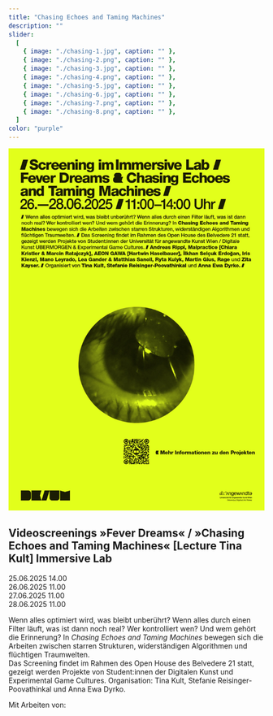 ```yaml
---
title: "Chasing Echoes and Taming Machines"
description: ""
slider:
  [
    { image: "./chasing-1.jpg", caption: "" },
    { image: "./chasing-2.png", caption: "" },
    { image: "./chasing-3.jpg", caption: "" },
    { image: "./chasing-4.png", caption: "" },
    { image: "./chasing-5.jpg", caption: "" },
    { image: "./chasing-6.jpg", caption: "" },
    { image: "./chasing-7.png", caption: "" },
    { image: "./chasing-8.png", caption: "" },
  ]
color: "purple"
---
```


![](./chasing-echoes-poster-3.jpg)

## Videoscreenings »Fever Dreams« / »Chasing Echoes and Taming Machines« [Lecture Tina Kult] Immersive Lab

25.06.2025 14.00  <br/>26.06.2025 11.00<br/>27.06.2025 11.00<br/>28.06.2025 11.00

Wenn alles optimiert wird, was bleibt unberührt? Wenn alles durch einen Filter läuft, was ist dann noch real? Wer kontrolliert wen? Und wem gehört die Erinnerung? In _Chasing Echoes and Taming Machines_ bewegen sich die Arbeiten zwischen starren Strukturen, widerständigen Algorithmen und flüchtigen Traumwelten. <br/>
Das Screening findet im Rahmen des Open House des Belvedere 21 statt, gezeigt werden Projekte von Student:innen der Digitalen Kunst und Experimental Game Cultures. Organisation: Tina Kult, Stefanie Reisinger-Poovathinkal und Anna Ewa Dyrko.

Mit Arbeiten von:
